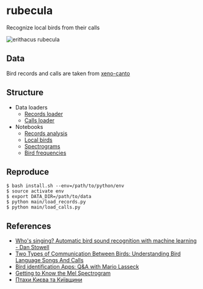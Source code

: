 # rubecula

Recognize local birds from their calls

![erithacus rubecula](https://github.com/tarashypka/rubecula/blob/master/rubecula.png?raw=true)

## Data

Bird records and calls are taken from [xeno-canto](https://www.xeno-canto.org/)

## Structure

- Data loaders
  - [Records loader](https://github.com/tarashypka/rubecula/blob/master/main/load_records.py)
  - [Calls loader](https://github.com/tarashypka/rubecula/blob/master/main/load_calls.py)
- Notebooks
  - [Records analysis](https://github.com/tarashypka/rubecula/blob/master/ipynb/analyze_records.ipynb)
  - [Local birds](https://github.com/tarashypka/rubecula/blob/master/ipynb/local_birds.ipynb)
  - [Spectrograms](https://github.com/tarashypka/rubecula/blob/master/ipynb/spectrograms.ipynb)
  - [Bird frequencies](https://github.com/tarashypka/rubecula/blob/master/ipynb/bird_frequencies.ipynb)
  
## Reproduce

```
$ bash install.sh --env=/path/to/python/env
$ source activate env
$ export DATA_DIR=/path/to/data
$ python main/load_records.py
$ python main/load_calls.py
```

## References

- [Who's singing? Automatic bird sound recognition with machine learning - Dan Stowell](https://www.youtube.com/watch?v=pzmdOETnhI0)
- [Two Types of Communication Between Birds: Understanding Bird Language Songs And Calls](https://www.youtube.com/watch?v=4_1zIwEENt8)
- [Bird identification Apps: Q&A with Mario Lasseck](https://www.xeno-canto.org/article/250)
- [Getting to Know the Mel Spectrogram](https://towardsdatascience.com/getting-to-know-the-mel-spectrogram-31bca3e2d9d0)
- [Птахи Києва та Київщини](http://www.dom-prirody.com.ua/priroda-kieva/ptahi)
